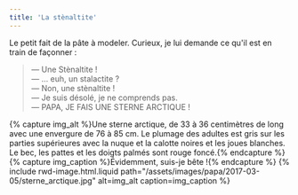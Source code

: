 ```yaml
---
title: 'La stènaltite'
---
```


Le petit fait de la pâte à modeler. Curieux, je lui demande ce qu'il est en train de façonner :

> — Une Stènaltite !  
> — … euh, un stalactite ?  
> — Non, une stènaltite !  
> — Je suis désolé, je ne comprends pas.  
> — PAPA, JE FAIS UNE STERNE ARCTIQUE !

{% capture img_alt %}Une sterne arctique, de 33 à 36 centimètres de long avec une envergure de 76 à 85 cm. Le plumage des adultes est gris sur les parties supérieures avec la nuque et la calotte noires et les joues blanches. Le bec, les pattes et les doigts palmés sont rouge foncé.{% endcapture %}
{% capture img_caption %}Évidemment, suis-je bête !{% endcapture %}
{% include rwd-image.html.liquid
path="/assets/images/papa/2017-03-05/sterne_arctique.jpg"
alt=img_alt
caption=img_caption
%}
